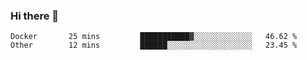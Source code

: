 ### Hi there 👋

<!--
**gustavkrist/gustavkrist** is a ✨ _special_ ✨ repository because its `README.md` (this file) appears on your GitHub profile.

Here are some ideas to get you started:

- 🔭 I’m currently working on ...
- 🌱 I’m currently learning ...
- 👯 I’m looking to collaborate on ...
- 🤔 I’m looking for help with ...
- 💬 Ask me about ...
- 📫 How to reach me: ...
- 😄 Pronouns: ...
- ⚡ Fun fact: ...
-->

<!--START_SECTION:waka-->

```text
Docker       25 mins         ███████████▓░░░░░░░░░░░░░   46.62 %
Other        12 mins         ██████░░░░░░░░░░░░░░░░░░░   23.45 %
```

<!--END_SECTION:waka-->
